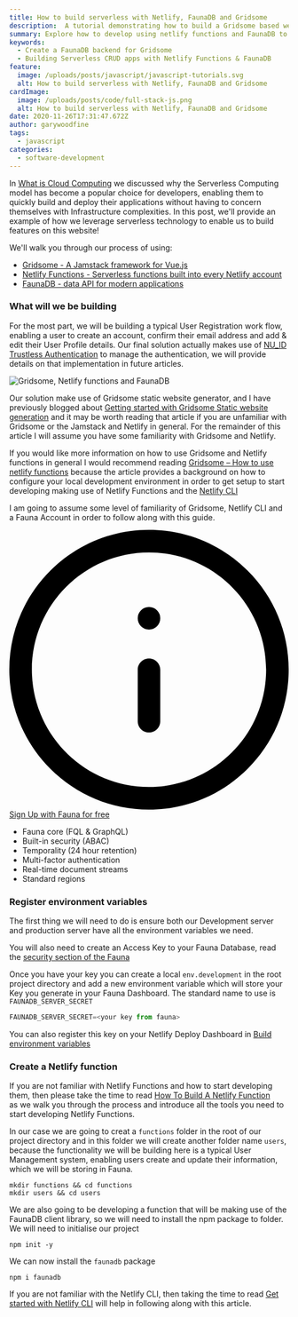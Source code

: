 ```yaml
---
title: How to build serverless with Netlify, FaunaDB and Gridsome
description:  A tutorial demonstrating how to build a Gridsome based website with CRUD backend using Netlify serverless functions and FaunaDB as the datastore. 
summary: Explore how to develop using netlify functions and FaunaDB to develop a CRUD API for a Gridsome Static generated website.
keywords:
  - Create a FaunaDB backend for Gridsome
  - Building Serverless CRUD apps with Netlify Functions & FaunaDB
feature:
  image: /uploads/posts/javascript/javascript-tutorials.svg
  alt: How to build serverless with Netlify, FaunaDB and Gridsome
cardImage:
  image: /uploads/posts/code/full-stack-js.png
  alt: How to build serverless with Netlify, FaunaDB and Gridsome
date: 2020-11-26T17:31:47.672Z
author: garywoodfine
tags:
  - javascript
categories:
  - software-development
---
```


In [What is Cloud Computing](https://geekiam.io/what-is-serverless-computing/ "What is Cloud Computing | Geek.I.Am") we discussed
why the Serverless Computing model has become a popular choice for developers, enabling them to quickly build and deploy their applications
without having to concern themselves with Infrastructure complexities. In this post, we'll provide an example of how we leverage
serverless technology to enable us to build features on this website!

We'll walk you through our process of using:
 * [Gridsome - A Jamstack framework for Vue.js](https://gridsome.org/ "Gridsome")
 * [Netlify Functions - Serverless functions built into every Netlify account](https://functions.netlify.com/ "What are netlify functions | Netlify") 
* [FaunaDB - data API for modern applications](https://docs.fauna.com/fauna/current/introduction "https://docs.fauna.com/fauna/current/introduction | FaunaDB")

### What will we be building

For the most part, we will be building a typical User Registration work flow, enabling a user to create an account, 
confirm their email address and add & edit their User Profile details. Our final solution actually makes use of 
[NU_ID Trustless Authentication](https://nuid.io/ "What is Trustless Auhtentication | NU_ID") to manage the authentication,
we will provide details on that implementation in future articles.

![Gridsome, Netlify functions and FaunaDB ](/uploads/faunadb-tutorial.png "Gridsome, Netlify functions and FaunaDB")

Our solution make use of Gridsome static website generator, and I have previously blogged about [Getting started with Gridsome Static website generation](https://garywoodfine.com/gridsome-vuejs-static-website-generator/ "Gridsome – Getting started with Static Website Generator| Gary Woodfine")
and it may be worth reading that article if you are unfamiliar with Gridsome or the Jamstack and Netlify in general.  For the
remainder of this article I will assume you have some familiarity with Gridsome and Netlify. 

If you would like more information on how to use Gridsome and Netlify functions in general I would recommend reading 
[Gridsome – How to use netlify functions](https://garywoodfine.com/gridsome-how-to-use-netlify-functions/ "Gridsome – How to use netlify functions | Gary Woodfine")
because the article provides a background on how to configure your local development environment in order to get setup
to start developing making use of Netlify Functions and the [Netlify CLI](https://docs.netlify.com/cli/get-started/#installation "Get started with Netlify CLI")

I am going to assume some level of familiarity of Gridsome, Netlify CLI and a Fauna Account in order to follow along
with this guide. 

 <div class="flex bg-teal-lighter mb-4">
          <div class="w-16 bg-teal">
              <div class="p-4">
                  <svg 
                     class="h-8 w-8 text-white fill-current" 
                     xmlns="http://www.w3.org/2000/svg" 
                     viewBox="0 0 512 512">
                      <path d="M437.019 74.981C388.667 26.629 324.38 0 256 0S123.333 26.63 74.981 74.981 0 187.62 0 256s26.629 132.667 74.981 181.019C123.332 485.371 187.62 512 256 512s132.667-26.629 181.019-74.981C485.371 388.667 512 324.38 512 256s-26.629-132.668-74.981-181.019zM256 470.636C137.65 470.636 41.364 374.35 41.364 256S137.65 41.364 256 41.364 470.636 137.65 470.636 256 374.35 470.636 256 470.636z"/>
                      <path d="M256 235.318c-11.422 0-20.682 9.26-20.682 20.682v94.127c0 11.423 9.26 20.682 20.682 20.682 11.423 0 20.682-9.259 20.682-20.682V256c0-11.422-9.259-20.682-20.682-20.682zM270.625 147.248A20.826 20.826 0 0 0 256 141.19a20.826 20.826 0 0 0-14.625 6.058 20.824 20.824 0 0 0-6.058 14.625 20.826 20.826 0 0 0 6.058 14.625A20.83 20.83 0 0 0 256 182.556a20.826 20.826 0 0 0 14.625-6.058 20.826 20.826 0 0 0 6.058-14.625 20.839 20.839 0 0 0-6.058-14.625z"/>
                  </svg>
              </div>
          </div>
          <div class="w-auto text-grey-darker items-center p-4">
              <span class="text-lg font-bold pb-4">
                 <a href="https://fauna.com/pricing" target="_blank">Sign Up with Fauna for free</a>
              </span>
              <div class="leading-tight">
              <ul>
                <li>Fauna core (FQL & GraphQL)</li>
                <li>Built-in security (ABAC)</li>
                <li>Temporality (24 hour retention)</li>
                <li>Multi-factor authentication</li>
                <li>Real-time document streams</li>
                <li>Standard regions</li>
                </ul>
              </div>
          </div>
   </div>

### Register environment variables

The first thing we will need to do is ensure both our Development server and production server have all the environment
variables we need.  

You will also need to create an Access Key to your Fauna Database, read the [security section of the Fauna](https://docs.fauna.com/fauna/current/security/ "Security Overview | Fauna") 

Once you have your key you can create a local `env.development` in the root project directory and add a new 
environment variable which will store your Key you generate in your Fauna Dashboard. The standard name to use
is `FAUNADB_SERVER_SECRET`

```javascript
FAUNADB_SERVER_SECRET=<your key from fauna>
```
You can also register this key on your Netlify Deploy Dashboard in [Build environment variables](https://docs.netlify.com/configure-builds/environment-variables/#declare-variables "Build Environment Variables | Netlify")
 
 ### Create a Netlify function
 
 If you are not familiar with Netlify Functions and how to start developing them, then please take the time to read 
 [How To Build A Netlify Function](https://geekiam.io/how-to-build-a-netlify-function/ "How To Build A Netlify Function | Geek.I.Am")  
 as we walk you through the process and introduce all the tools you need to start developing Netlify Functions.
 
 In our case we are going to creat a `functions` folder in the root of our project directory and in this folder we will
 create another folder name `users`, because the functionality we will be building here is a typical User Management
system, enabling users create and update their information, which we will be storing in Fauna.

```shell script
mkdir functions && cd functions
mkdir users && cd users
```
We are also going to be developing a function that will be making use of the FaunaDB client library, so we will need to
install the npm package to folder. We will need to initialise our project

```shell script
npm init -y
```
We can now install the `faunadb` package

```shell script
npm i faunadb
```

If you are not familiar with the Netlify CLI, then taking the time to read  [Get started with Netlify CLI](https://docs.netlify.com/cli/get-started/#installation "Get started with Netlify CLI | Netlify" )
will help in following along with this article.






